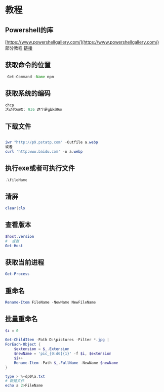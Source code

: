 # 教程

## Powershell的库

[https://www.powershellgallery.com/](https://www.powershellgallery.com/)  
部分教程  [链接](https://www.computerperformance.co.uk/powershell/)

## 获取命令的位置

```java
 Get-Command -Name npm
```

## 获取系统的编码

```java
chcp
活动代码页: 936 这个是gbk编码
```

## 下载文件

```powershell

iwr "http://p9.pstatp.com" -Outfile a.webp
或者
curl 'http:www.baidu.com' -o a.webp
```

## 执行exe或者可执行文件

```powershell
.\fileName 
```

## 清屏

```powershell
clear|cls 
```

## 查看版本

```powershell
$host.version
#  或者
Get-Host
```

## 获取当前进程

```powershell
Get-Process
```

## 重命名

```powershell
Rename-Item FileName -NewName NewFileName
```

## 批量重命名

```powershell
$i = 0
 
Get-ChildItem -Path D:\pictures -Filter *.jpg |
ForEach-Object {
    $extension = $_.Extension
    $newName = 'pic_{0:d6}{1}' -f $i, $extension
    $i++
    Rename-Item -Path $_.FullName -NewName $newName
}
```

```powershell
type > %~dp0\a.txt
# 新建文件
echo a 2>FileName
```
